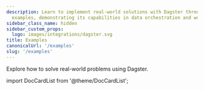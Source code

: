```yaml
---
description: Learn to implement real-world solutions with Dagster through practical
  examples, demonstrating its capabilities in data orchestration and workflow management.
sidebar_class_name: hidden
sidebar_custom_props:
  logo: images/integrations/dagster.svg
title: Examples
canonicalUrl: '/examples'
slug: '/examples'
---
```


Explore how to solve real-world problems using Dagster.

import DocCardList from '@theme/DocCardList';

<DocCardList />
